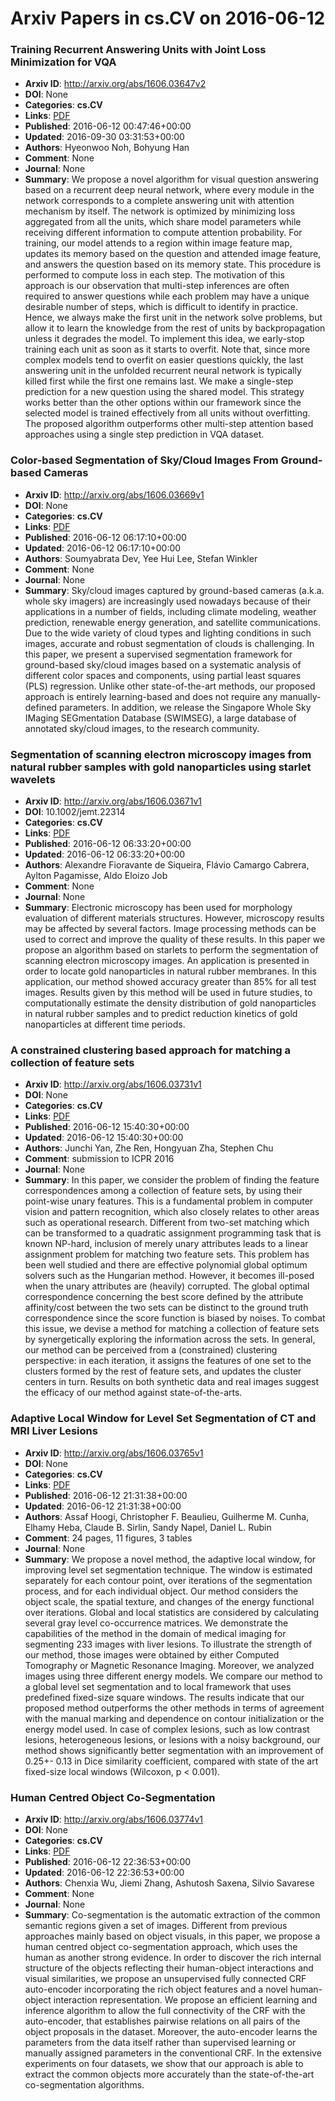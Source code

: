 # Arxiv Papers in cs.CV on 2016-06-12
### Training Recurrent Answering Units with Joint Loss Minimization for VQA
- **Arxiv ID**: http://arxiv.org/abs/1606.03647v2
- **DOI**: None
- **Categories**: **cs.CV**
- **Links**: [PDF](http://arxiv.org/pdf/1606.03647v2)
- **Published**: 2016-06-12 00:47:46+00:00
- **Updated**: 2016-09-30 03:31:53+00:00
- **Authors**: Hyeonwoo Noh, Bohyung Han
- **Comment**: None
- **Journal**: None
- **Summary**: We propose a novel algorithm for visual question answering based on a recurrent deep neural network, where every module in the network corresponds to a complete answering unit with attention mechanism by itself. The network is optimized by minimizing loss aggregated from all the units, which share model parameters while receiving different information to compute attention probability. For training, our model attends to a region within image feature map, updates its memory based on the question and attended image feature, and answers the question based on its memory state. This procedure is performed to compute loss in each step. The motivation of this approach is our observation that multi-step inferences are often required to answer questions while each problem may have a unique desirable number of steps, which is difficult to identify in practice. Hence, we always make the first unit in the network solve problems, but allow it to learn the knowledge from the rest of units by backpropagation unless it degrades the model. To implement this idea, we early-stop training each unit as soon as it starts to overfit. Note that, since more complex models tend to overfit on easier questions quickly, the last answering unit in the unfolded recurrent neural network is typically killed first while the first one remains last. We make a single-step prediction for a new question using the shared model. This strategy works better than the other options within our framework since the selected model is trained effectively from all units without overfitting. The proposed algorithm outperforms other multi-step attention based approaches using a single step prediction in VQA dataset.



### Color-based Segmentation of Sky/Cloud Images From Ground-based Cameras
- **Arxiv ID**: http://arxiv.org/abs/1606.03669v1
- **DOI**: None
- **Categories**: **cs.CV**
- **Links**: [PDF](http://arxiv.org/pdf/1606.03669v1)
- **Published**: 2016-06-12 06:17:10+00:00
- **Updated**: 2016-06-12 06:17:10+00:00
- **Authors**: Soumyabrata Dev, Yee Hui Lee, Stefan Winkler
- **Comment**: None
- **Journal**: None
- **Summary**: Sky/cloud images captured by ground-based cameras (a.k.a. whole sky imagers) are increasingly used nowadays because of their applications in a number of fields, including climate modeling, weather prediction, renewable energy generation, and satellite communications. Due to the wide variety of cloud types and lighting conditions in such images, accurate and robust segmentation of clouds is challenging. In this paper, we present a supervised segmentation framework for ground-based sky/cloud images based on a systematic analysis of different color spaces and components, using partial least squares (PLS) regression. Unlike other state-of-the-art methods, our proposed approach is entirely learning-based and does not require any manually-defined parameters. In addition, we release the Singapore Whole Sky IMaging SEGmentation Database (SWIMSEG), a large database of annotated sky/cloud images, to the research community.



### Segmentation of scanning electron microscopy images from natural rubber samples with gold nanoparticles using starlet wavelets
- **Arxiv ID**: http://arxiv.org/abs/1606.03671v1
- **DOI**: 10.1002/jemt.22314
- **Categories**: **cs.CV**
- **Links**: [PDF](http://arxiv.org/pdf/1606.03671v1)
- **Published**: 2016-06-12 06:33:20+00:00
- **Updated**: 2016-06-12 06:33:20+00:00
- **Authors**: Alexandre Fioravante de Siqueira, Flávio Camargo Cabrera, Aylton Pagamisse, Aldo Eloizo Job
- **Comment**: None
- **Journal**: None
- **Summary**: Electronic microscopy has been used for morphology evaluation of different materials structures. However, microscopy results may be affected by several factors. Image processing methods can be used to correct and improve the quality of these results. In this paper we propose an algorithm based on starlets to perform the segmentation of scanning electron microscopy images. An application is presented in order to locate gold nanoparticles in natural rubber membranes. In this application, our method showed accuracy greater than 85% for all test images. Results given by this method will be used in future studies, to computationally estimate the density distribution of gold nanoparticles in natural rubber samples and to predict reduction kinetics of gold nanoparticles at different time periods.



### A constrained clustering based approach for matching a collection of feature sets
- **Arxiv ID**: http://arxiv.org/abs/1606.03731v1
- **DOI**: None
- **Categories**: **cs.CV**
- **Links**: [PDF](http://arxiv.org/pdf/1606.03731v1)
- **Published**: 2016-06-12 15:40:30+00:00
- **Updated**: 2016-06-12 15:40:30+00:00
- **Authors**: Junchi Yan, Zhe Ren, Hongyuan Zha, Stephen Chu
- **Comment**: submission to ICPR 2016
- **Journal**: None
- **Summary**: In this paper, we consider the problem of finding the feature correspondences among a collection of feature sets, by using their point-wise unary features. This is a fundamental problem in computer vision and pattern recognition, which also closely relates to other areas such as operational research. Different from two-set matching which can be transformed to a quadratic assignment programming task that is known NP-hard, inclusion of merely unary attributes leads to a linear assignment problem for matching two feature sets. This problem has been well studied and there are effective polynomial global optimum solvers such as the Hungarian method. However, it becomes ill-posed when the unary attributes are (heavily) corrupted. The global optimal correspondence concerning the best score defined by the attribute affinity/cost between the two sets can be distinct to the ground truth correspondence since the score function is biased by noises. To combat this issue, we devise a method for matching a collection of feature sets by synergetically exploring the information across the sets. In general, our method can be perceived from a (constrained) clustering perspective: in each iteration, it assigns the features of one set to the clusters formed by the rest of feature sets, and updates the cluster centers in turn. Results on both synthetic data and real images suggest the efficacy of our method against state-of-the-arts.



### Adaptive Local Window for Level Set Segmentation of CT and MRI Liver Lesions
- **Arxiv ID**: http://arxiv.org/abs/1606.03765v1
- **DOI**: None
- **Categories**: **cs.CV**
- **Links**: [PDF](http://arxiv.org/pdf/1606.03765v1)
- **Published**: 2016-06-12 21:31:38+00:00
- **Updated**: 2016-06-12 21:31:38+00:00
- **Authors**: Assaf Hoogi, Christopher F. Beaulieu, Guilherme M. Cunha, Elhamy Heba, Claude B. Sirlin, Sandy Napel, Daniel L. Rubin
- **Comment**: 24 pages, 11 figures, 3 tables
- **Journal**: None
- **Summary**: We propose a novel method, the adaptive local window, for improving level set segmentation technique. The window is estimated separately for each contour point, over iterations of the segmentation process, and for each individual object. Our method considers the object scale, the spatial texture, and changes of the energy functional over iterations. Global and local statistics are considered by calculating several gray level co-occurrence matrices. We demonstrate the capabilities of the method in the domain of medical imaging for segmenting 233 images with liver lesions. To illustrate the strength of our method, those images were obtained by either Computed Tomography or Magnetic Resonance Imaging. Moreover, we analyzed images using three different energy models. We compare our method to a global level set segmentation and to local framework that uses predefined fixed-size square windows. The results indicate that our proposed method outperforms the other methods in terms of agreement with the manual marking and dependence on contour initialization or the energy model used. In case of complex lesions, such as low contrast lesions, heterogeneous lesions, or lesions with a noisy background, our method shows significantly better segmentation with an improvement of 0.25+- 0.13 in Dice similarity coefficient, compared with state of the art fixed-size local windows (Wilcoxon, p < 0.001).



### Human Centred Object Co-Segmentation
- **Arxiv ID**: http://arxiv.org/abs/1606.03774v1
- **DOI**: None
- **Categories**: **cs.CV**
- **Links**: [PDF](http://arxiv.org/pdf/1606.03774v1)
- **Published**: 2016-06-12 22:36:53+00:00
- **Updated**: 2016-06-12 22:36:53+00:00
- **Authors**: Chenxia Wu, Jiemi Zhang, Ashutosh Saxena, Silvio Savarese
- **Comment**: None
- **Journal**: None
- **Summary**: Co-segmentation is the automatic extraction of the common semantic regions given a set of images. Different from previous approaches mainly based on object visuals, in this paper, we propose a human centred object co-segmentation approach, which uses the human as another strong evidence. In order to discover the rich internal structure of the objects reflecting their human-object interactions and visual similarities, we propose an unsupervised fully connected CRF auto-encoder incorporating the rich object features and a novel human-object interaction representation. We propose an efficient learning and inference algorithm to allow the full connectivity of the CRF with the auto-encoder, that establishes pairwise relations on all pairs of the object proposals in the dataset. Moreover, the auto-encoder learns the parameters from the data itself rather than supervised learning or manually assigned parameters in the conventional CRF. In the extensive experiments on four datasets, we show that our approach is able to extract the common objects more accurately than the state-of-the-art co-segmentation algorithms.



